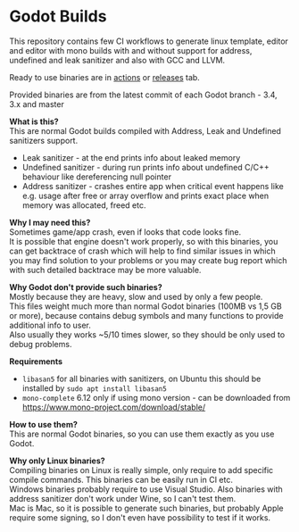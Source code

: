 # Godot Builds
This repository contains few CI workflows to generate linux template, editor and editor with mono builds with and without support for address, undefined and leak sanitizer and also with GCC and LLVM.

Ready to use binaries are in [actions](https://github.com/qarmin/GodotBuilds/actions) or [releases](https://github.com/qarmin/GodotBuilds/releases) tab.

Provided binaries are from the latest commit of each Godot branch - 3.4, 3.x and master

**What is this?**  
This are normal Godot builds compiled with Address, Leak and Undefined sanitizers support.
- Leak sanitizer - at the end prints info about leaked memory
- Undefined sanitizer - during run prints info about undefined C/C++ behaviour like dereferencing null pointer
- Address sanitizer - crashes entire app when critical event happens like e.g. usage after free or array overflow and prints exact place when memory was allocated, freed etc.

**Why I may need this?**  
Sometimes game/app crash, even if looks that code looks fine.  
It is possible that engine doesn't work properly, so with this binaries, you can get backtrace of crash which will help to find similar issues in which you may find solution to your problems or you may create bug report which with such detailed backtrace may be more valuable.

**Why Godot don't provide such binaries?**  
Mostly because they are heavy, slow and used by only a few people.  
This files weight much more than normal Godot binaries (100MB vs 1,5 GB or more), because contains debug symbols and many functions to provide additional info to user.  
Also usually they works ~5/10 times slower, so they should be only used to debug problems.

**Requirements**  
- `libasan5` for all binaries with sanitizers, on Ubuntu this should be installed by `sudo apt install libasan5`  
- `mono-complete` 6.12 only if using mono version - can be downloaded from https://www.mono-project.com/download/stable/

**How to use them?**  
This are normal Godot binaries, so you can use them exactly as you use Godot.

**Why only Linux binaries?**  
Compiling binaries on Linux is really simple, only require to add specific compile commands. This binaries can be easily run in CI etc.  
Windows binaries probably require to use Visual Studio. Also binaries with address sanitizer don't work under Wine, so I can't test them.  
Mac is Mac, so it is possible to generate such binaries, but probably Apple require some signing, so I don't even have possibility to test if it works.

